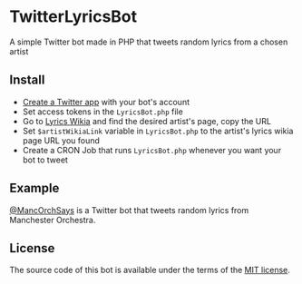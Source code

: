 # TwitterLyricsBot
A simple Twitter bot made in PHP that tweets random lyrics from a chosen artist

## Install

- [Create a Twitter app](https://apps.twitter.com/) with your bot's account
- Set access tokens in the `LyricsBot.php` file
- Go to [Lyrics Wikia](http://lyrics.wikia.com/) and find the desired artist's page, copy the URL
- Set `$artistWikiaLink` variable in `LyricsBot.php` to the artist's lyrics wikia page URL you found
- Create a CRON Job that runs `LyricsBot.php` whenever you want your bot to tweet

## Example

[@MancOrchSays](https://twitter.com/MancOrchSays) is a Twitter bot that tweets random lyrics from Manchester Orchestra.

## License
The source code of this bot is available under the terms of the [MIT license](http://www.opensource.org/licenses/mit-license.php).
